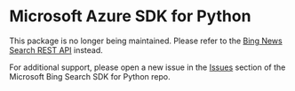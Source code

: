 # Microsoft Azure SDK for Python

This package is no longer being maintained. Please refer to the [Bing News Search REST API](https://learn.microsoft.com/en-us/bing/search-apis/bing-news-search/quickstarts/rest/python) instead.

For additional support, please open a new issue in the [Issues](https://github.com/microsoft/bing-search-sdk-for-python/issues) section of the Microsoft Bing Search SDK for Python repo.
